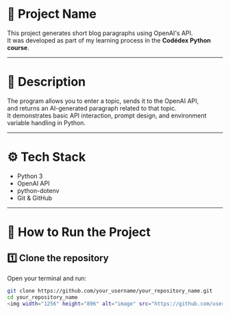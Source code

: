 # 📝 Project Name
This project generates short blog paragraphs using OpenAI's API.  
It was developed as part of my learning process in the **Codédex Python course**.

---

# 🚀 Description
The program allows you to enter a topic, sends it to the OpenAI API,  
and returns an AI-generated paragraph related to that topic.  
It demonstrates basic API interaction, prompt design, and environment variable handling in Python.

---

# ⚙️ Tech Stack
- Python 3
- OpenAI API
- python-dotenv
- Git & GitHub

---

# 🧩 How to Run the Project

## 1️⃣ Clone the repository
Open your terminal and run:
```bash
git clone https://github.com/your_username/your_repository_name.git
cd your_repository_name
<img width="1256" height="896" alt="image" src="https://github.com/user-attachments/assets/d38bce5b-a12d-4699-a6e8-453e8f035632" />
